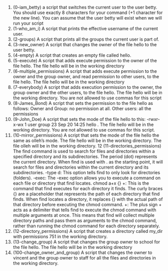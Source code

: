 1. (0-iam_betty) a script that switches the current user to the user betty. You should use exactly 8 characters for your command (+1 character for the new line). You can assume that the user betty will exist when we will run your script
2. (1-who_am_i) A script that prints the effective username of the current user. 
3. (2-groups) A script that prints all the groups the current user is part of.
4. (3-new_owner) A script that changes the owner of the file hello to the user betty.
5. (4-empty) A script that creates an empty file called hello.
6. (5-execute) A script that adds execute permission to the owner of the file hello. The file hello will be in the working directory
7. (6-multiple_permissions) A script that adds execute permission to the owner and the group owner, and read permission to other users, to the file hello. The file hello will be in the working directory
8. (7-everybody) A script that adds execution permission to the owner, the group owner and the other users, to the file hello. The file hello will be in the working directory. You are not allowed to use commas for this script
9. (8-James_Bond) A script that sets the permission to the file hello as follows: Owner and Group: no permission at all. Other users: all the permissions
10. (9-John_Doe) A script that sets the mode of the file hello to this: -rwxr-x-wx 1 user group 23 Sep 20 14:25 hello . The file hello will be in the working directory. You are not allowed to use commas for this script.
11. (10-mirror_permissions) A script that sets the mode of the file hello the same as olleh’s mode. The file hello will be in the working directory. The file olleh will be in the working directory.
12 (11-directories_permissions) The find command is used to search for files and directories within a specified directory and its subdirectories. The period (dot) represents the current directory. When find is used with . as the starting point, it will search for files and directories within the current directory and its subdirectories. -type d: This option tells find to only look for directories (folders). -exec: The -exec option allows you to execute a command on each file or directory that find locates. chmod a+x {} +: This is the command that find executes for each directory it finds. The curly braces {} are a placeholder that represents the path of each directory that find finds. When find locates a directory, it replaces {} with the actual path of that directory before executing the chmod command. +: The plus sign + acts as a delimiter that tells find to execute the chmod command with multiple arguments at once. This means that find will collect multiple directory paths and pass them as arguments to the chmod command, rather than running the chmod command for each directory separately. 
13. (12-directory_permissions) A script that creates a directory called my_dir with permissions 751 in the working directory.
14. (13-change_group) A script that changes the group owner to school for the file hello. The file hello will be in the working directory
15. (100-change_owner_and_group) A script that changes the owner to vincent and the group owner to staff for all the files and directories in the working directory.
